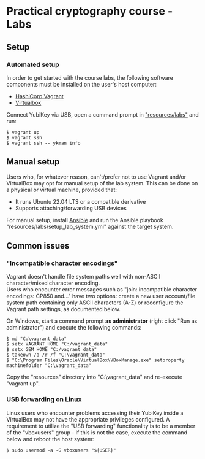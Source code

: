 <!--
SPDX-FileCopyrightText: © 2023 Menacit AB <foss@menacit.se>
SPDX-License-Identifier: CC-BY-SA-4.0
X-Context: Practical cryptography course
-->

# Practical cryptography course - Labs

## Setup

### Automated setup
In order to get started with the course labs, the following software components must be installed
on the user's host computer:

- [HashiCorp Vagrant](https://developer.hashicorp.com/vagrant/downloads)
- [Virtualbox](https://www.virtualbox.org/)

Connect YubiKey via USB, open a command prompt in ["resources/labs"](%RESOURCES_ARCHIVE%) and run:

```
$ vagrant up
$ vagrant ssh
$ vagrant ssh -- ykman info
```


## Manual setup
Users who, for whatever reason, can't/prefer not to use Vagrant and/or VirtualBox may opt for
manual setup of the lab system. This can be done on a physical or virtual machine, provided that:

- It runs Ubuntu 22.04 LTS or a compatible derivative
- Supports attaching/forwarding USB devices

For manual setup, install [Ansible](https://www.ansible.com/) and run the Ansible playbook
"resources/labs/setup\_lab\_system.yml" against the target system.


## Common issues

### "Incompatible character encodings"
Vagrant doesn't handle file system paths well with non-ASCII character/mixed character encoding.  
Users who encounter error messages such as "join: incompatible character encodings: CP850 and..."
have two options: create a new user account/file system path containing only ASCII characters (A-Z)
or reconfigure the Vagrant path settings, as documented below.  
  
On Windows, start a command prompt **as administrator** (right click "Run as administrator") and
execute the following commands:

```
$ md "C:\vagrant_data"
$ setx VAGRANT_HOME "C:/vagrant_data"
$ setx GEM_HOME "C:/vagrant_data"
$ takeown /a /r /f "C:\vagrant_data"
$ "C:\Program Files\Oracle\VirtualBox\VBoxManage.exe" setproperty machinefolder "C:\vagrant_data"
```

Copy the "resources" directory into "C:\\vagrant\_data" and re-execute "vagrant up".


### USB forwarding on Linux
Linux users who encounter problems accessing their YubiKey inside a VirtualBox may not have the
appropriate privileges configured. A requirement to utilize the "USB forwarding" functionality
is to be a member of the "vboxusers" group - if this is not the case, execute the command below
and reboot the host system:

```
$ sudo usermod -a -G vboxusers "${USER}"
```
